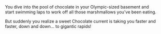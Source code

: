 You dive into the pool of chocolate in your Olympic-sized basement
and start swimming laps to work off all those marshmallows you've
been eating.

But suddenly you realize a sweet Chocolate current is taking you faster and faster, down and down... to gigantic rapids!
